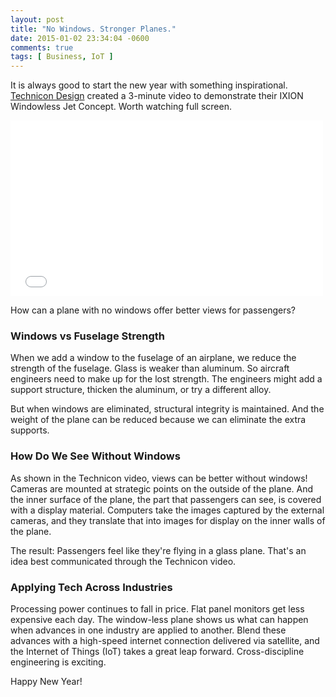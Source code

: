 ```yaml
---
layout: post
title: "No Windows. Stronger Planes."
date: 2015-01-02 23:34:04 -0600
comments: true
tags: [ Business, IoT ]
---
```

It is always good to start the new year with something inspirational. [Technicon Design](http://www.technicondesign.com/) created a 3-minute video to demonstrate their IXION Windowless Jet Concept. Worth watching full screen.

<div class="video-container">
<iframe name="windowlessjet" src="//player.vimeo.com/video/78458486" width="500" height="281" frameborder="0" webkitallowfullscreen mozallowfullscreen allowfullscreen></iframe>
</div>

How can a plane with no windows offer better views for passengers?

<!--more-->

### Windows vs Fuselage Strength

When we add a window to the fuselage of an airplane, we reduce the strength of the fuselage. Glass is weaker than aluminum. So aircraft engineers need to make up for the lost strength. The engineers might add a support structure, thicken the aluminum, or try a different alloy.

But when windows are eliminated, structural integrity is maintained. And the weight of the plane can be reduced because we can eliminate the extra supports.

### How Do We See Without Windows

As shown in the Technicon video, views can be better without windows!  Cameras are mounted at strategic points on the outside of the plane. And the inner surface of the plane, the part that passengers can see, is covered with a display material. Computers take the images captured by the external cameras, and they translate that into images for display on the inner walls of the plane.

The result: Passengers feel like they're flying in a glass plane. That's an idea best communicated through the Technicon video.

### Applying Tech Across Industries

Processing power continues to fall in price. Flat panel monitors get less expensive each day. The window-less plane shows us what can happen when advances in one industry are applied to another. Blend these advances with a high-speed internet connection delivered via satellite, and the Internet of Things (IoT) takes a great leap forward. Cross-discipline engineering is exciting.

Happy New Year!
